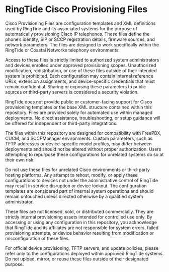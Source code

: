 # RingTide Cisco Provisioning Files
Cisco Provisioning Files are configuration templates and XML definitions used by RingTide and its associated systems for the purpose of automatically provisioning Cisco IP telephones. These files define the phone’s identity, SIP or SCCP registration details, firmware sources, and network parameters. The files are designed to work specifically within the RingTide or Coastal Networks telephony environments.

Access to these files is strictly limited to authorized system administrators and devices enrolled under approved provisioning scopes. Unauthorized modification, redistribution, or use of these files outside of their intended system is prohibited. Each configuration may contain internal reference URLs, extension assignments, and device-specific credentials that must remain confidential. Sharing or exposing these parameters to public sources or third-party servers is considered a security violation.

RingTide does not provide public or customer-facing support for Cisco provisioning templates or the base XML structure contained within this repository. Files are provided solely for automated use within managed deployments. No direct assistance, troubleshooting, or setup guidance will be offered for independent or third-party integrations.

The files within this repository are designed for compatibility with FreePBX, CUCM, and SCCPManager environments. Custom parameters, such as TFTP addresses or device-specific model profiles, may differ between deployments and should not be altered without proper authorization. Users attempting to repurpose these configurations for unrelated systems do so at their own risk.

Do not use these files for unrelated Cisco environments or third-party hosting platforms. Any attempt to rehost, modify, or apply these configurations to devices not under the administrative control of RingTide may result in service disruption or device lockout. The configuration templates are considered part of internal system operations and should remain untouched unless directed otherwise by a qualified system administrator.

These files are not licensed, sold, or distributed commercially. They are strictly internal provisioning assets intended for controlled use only. By accessing or using any configuration in this repository, you acknowledge that RingTide and its affiliates are not responsible for system errors, failed provisioning attempts, or device behavior resulting from modification or misconfiguration of these files.

For official device provisioning, TFTP servers, and update policies, please refer only to the configurations deployed within approved RingTide systems. Do not upload, mirror, or reuse these files outside of their designated purpose.
